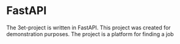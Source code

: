 # FastAPI
The Зet-project is written in FastAPI. This project was created for demonstration purposes. The project is a platform for finding a job
